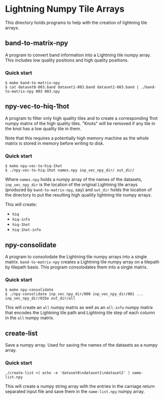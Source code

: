 Lightning Numpy Tile Arrays
===

This directory holds programs to help with the creation of lightning tile arrays.

band-to-matrix-npy
---

A program to convert band information into a Lightning tile numpy array.
This includes low quality positions and high quality positions.

### Quick start

```
$ make band-to-matrix-npy
$ cat dataset0-003.band dataset1-003.band dataset2-003.band | ./band-to-matrix-npy 003 003.npy
```

npy-vec-to-hiq-1hot
---

A program to filter only high quality tiles and to create a corresponding 1hot
numpy matrix of the high quality tiles.
"Knots" will be removed if any tile in the knot has a low quality tile in them.

Note that this requires a potentially high memory machine as the whole matrix is
stored in memory before writing to disk.

### Quick start

```
$ make npy-vec-to-hiq-1hot
$ ./npy-vec-to-hiq-1hot names.npy inp_vec_npy_dir/ out_dir/
```

Where `names.npy` holds a numpy array of the names of the datasets, `inp_vec_npy_dir`
is the location of the original Lightning tile arrays (produced by `band-to-matrix-npy`, say)
and `out_dir` holds the location of the directory to put the resulting high quaility lightning
tile numpy arrays.

This will create:

* `hiq`
* `hiq-info`
* `hiq-1hot`
* `hiq-1hot-info`

npy-consolidate
---

A program to consolodate the Lightning tile numpy arrays into a single matrix.
`band-to-matrix-npy` creates a Lightning tile numpy array on a tilepath by tilepath
basis.
This program consolodates them into a single matrix.

### Quick start

```
$ make npy-consolidate
$ ./npy-consolidate inp_vec_npy_dir/000 inp_vec_npy_dir/001 ... inp_vec_npy_dir/035e out_dir/all
```

This will create an `all` numpy matrix as well as an `all-info` numpy matrix that encodes the
Lightning tile path and Lightning tile step of each column in the `all` numpy matrix.


create-list
---

Save a numpy array.  Used for saving the names of the datasets as a numpy array.

### Quick start

```
./create-list <( echo -e 'dataset0\ndataset1\ndataset2' ) name-list.npy
```

This will create a numpy string array with the entries in the carriage return
separated input file and save them in the `name-list.npy` numpy array.


